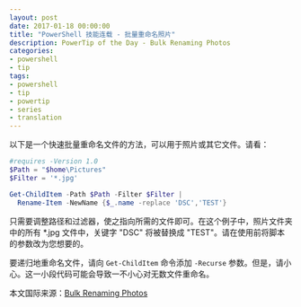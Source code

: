 ```yaml
---
layout: post
date: 2017-01-18 00:00:00
title: "PowerShell 技能连载 - 批量重命名照片"
description: PowerTip of the Day - Bulk Renaming Photos
categories:
- powershell
- tip
tags:
- powershell
- tip
- powertip
- series
- translation
---
```

以下是一个快速批量重命名文件的方法，可以用于照片或其它文件。请看：

```powershell
#requires -Version 1.0
$Path = "$home\Pictures"
$Filter = '*.jpg'

Get-ChildItem -Path $Path -Filter $Filter | 
  Rename-Item -NewName {$_.name -replace 'DSC','TEST'}
```

只需要调整路径和过滤器，使之指向所需的文件即可。在这个例子中，照片文件夹中的所有 *.jpg 文件中，关键字 "DSC" 将被替换成 "TEST"。请在使用前将脚本的参数改为您想要的。

要递归地重命名文件，请向 `Get-ChildItem` 命令添加 `-Recurse` 参数。但是，请小心。这一小段代码可能会导致一不小心对无数文件重命名。

<!--more-->
本文国际来源：[Bulk Renaming Photos](http://community.idera.com/powershell/powertips/b/tips/posts/bulk-renaming-photos)
